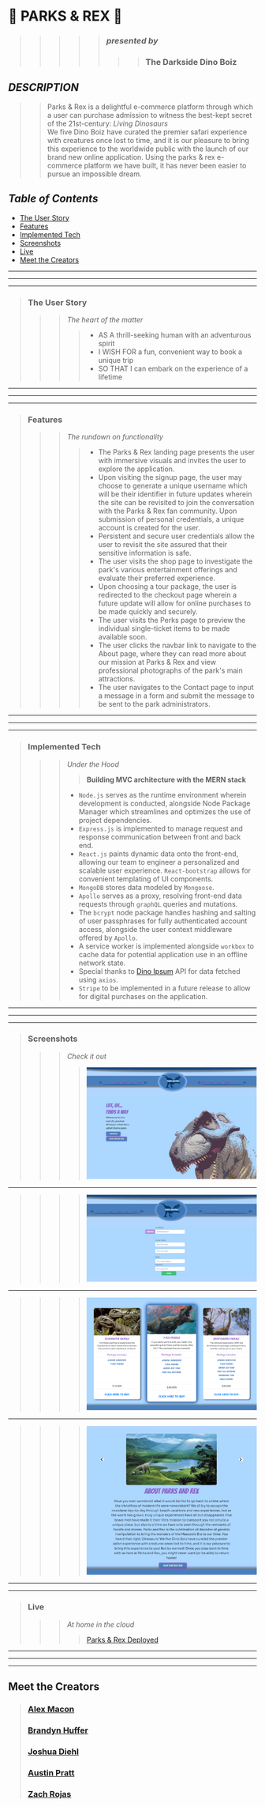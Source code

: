 #   🌴 PARKS & REX 🌴

>>>>> ###  *presented by*   <br />
>>>>>>> ###  **The Darkside Dino Boiz**  

## *DESCRIPTION* 

>> Parks & Rex is a delightful e-commerce platform through which a user can purchase admission to witness the best-kept secret of the 21st-century:  *Living Dinosaurs*  
>> We five Dino Boiz have curated the premier safari experience with creatures once lost to time, and it is our pleasure to bring this experience to the worldwide public with the launch of our brand new online application. 
>> Using the parks & rex e-commerce platform we have built, it has never been easier to pursue an impossible dream.

## *Table of Contents*  
- [The User Story](#the-user-story)
- [Features](#features)
- [Implemented Tech](#implemented-tech)
- [Screenshots](#screenshots)
- [Live](#live)  
- [Meet the Creators](#meet-the-creators)

___  
___
___
> ### **The User Story**
>>>  *The heart of the matter* <br>
>>>>  - AS A thrill-seeking human with an adventurous spirit  
>>>>  - I WISH FOR a fun, convenient way to book a unique trip  
>>>>  - SO THAT I can embark on the experience of a lifetime
___  
___
___  
> ### **Features**
>>>  *The rundown on functionality* <br>
>>>>  - The Parks & Rex landing page presents the user with immersive visuals and invites the user to explore the application.  
>>>>  - Upon visiting the signup page, the user may choose to generate a unique username which will be their identifier in future updates wherein the site can be revisited to join the conversation with the Parks & Rex fan community. Upon submission of personal credentials, a unique account is created for the user.  
>>>>  - Persistent and secure user credentials allow the user to revisit the site assured that their sensitive information is safe.  
>>>>  - The user visits the shop page to investigate the park's various entertainment offerings and evaluate their preferred experience.  
>>>>  - Upon choosing a tour package, the user is redirected to the checkout page wherein a future update will allow for online purchases to be made quickly and securely.  
>>>>  - The user visits the Perks page to preview the individual single-ticket items to be made available soon.   
>>>>  - The user clicks the navbar link to navigate to the About page, where they can read more about our mission at Parks & Rex and view professional photographs of the park's main attractions.  
>>>>  - The user navigates to the Contact page to input a message in a form and submit the message to be sent to the park administrators.  
___  
___
___  
> ### **Implemented Tech**
>>>  *Under the Hood* <br>
>>>>  **Building MVC architecture with the MERN stack**  
>>>  - `Node.js` serves as the runtime environment wherein development is conducted, alongside Node Package Manager which streamlines and optimizes the use of project dependencies.  
>>>  - `Express.js` is implemented to manage request and response communication between front and back end.  
>>>  - `React.js` paints dynamic data onto the front-end, allowing our team to engineer a personalized and scalable user experience.  `React-bootstrap` allows for convenient templating of UI components. 
>>>  - `MongoDB` stores data modeled by `Mongoose`.  
>>>  - `Apollo` serves as a proxy, resolving front-end data requests through `graphQL` queries and mutations.  
>>>  - The `bcrypt` node package handles hashing and salting of user passphrases for fully authenticated account access, alongside the user context middleware offered by `Apollo`.  
>>>  - A service worker is implemented alongside `workbox` to cache data for potential application use in an offline network state.  
>>>  - Special thanks to [Dino Ipsum](https://dinoipsum.com/) API for data fetched using `axios`.  
>>>  - `Stripe` to be implemented in a future release to allow for digital purchases on the application.  
___  
___
___  
> ### **Screenshots**
>>>  *Check it out* <br>
>>>>  ![Parks & Rex Landing Page](./client/public/README-imgs/landing-page.png)
___    
>>>>  ![Signup form](./client/public/README-imgs/signup.png) 
___
>>>>  ![Shop page displaying available packages](./client/public/README-imgs/shop.png)
___  
>>>>  ![About the park](./client/public/README-imgs/about.png)
___
___  
> ### **Live**
>>>  *At home in the cloud* <br>
>>>>  [Parks & Rex Deployed](https://parksandrex.herokuapp.com/)
___  
___
___  

## Meet the Creators

> ### [Alex Macon](https://github.com/alexdmacon)
> ### [Brandyn Huffer](https://github.com/brandynh)
> ### [Joshua Diehl](https://github.com/JaynewDee)
> ### [Austin Pratt](https://github.com/hargis32)
> ### [Zach Rojas](https://github.com/zachrojas)




